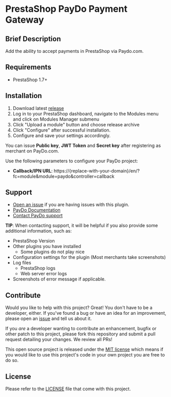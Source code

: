 PrestaShop PayDo Payment Gateway
=====================

## Brief Description

Add the ability to accept payments in PrestaShop via Paydo.com.

## Requirements

-  PrestaShop 1.7+


## Installation
 1. Download latest [release](https://github.com/PaydoW/prestashop-plugin/releases)
 2. Log in to your PrestaShop dashboard, navigate to the Modules menu and click on Modules Manager submenu
 3. Click "Upload a module" button and choose release archive
 4. Click "Configure" after successful installation. 
 5. Configure and save your settings accordingly.

You can issue  **Public key**, **JWT Token** and **Secret key** after registering as merchant on PayDo.com.  

Use the following parameters to configure your PayDo project:
* **Callback/IPN URL**: https://{replace-with-your-domain}/en/?fc=module&module=paydo&controller=callback

## Support

* [Open an issue](https://github.com/PaydoW/prestashop-plugin/issues) if you are having issues with this plugin.
* [PayDo Documentation](https://paydo.com/en/documentation/common/)
* [Contact PayDo support](https://paydo.com/en/contact-us/)
  
**TIP**: When contacting support, it will be helpful if you also provide some additional information, such as:

* PrestaShop Version
* Other plugins you have installed
  * Some plugins do not play nice
* Configuration settings for the plugin (Most merchants take screenshots)
* Log files
  * PrestaShop logs
  * Web server error logs
* Screenshots of error message if applicable.

## Contribute

Would you like to help with this project?  Great!  You don't have to be a developer, either.
If you've found a bug or have an idea for an improvement, please open an
[issue](https://github.com/PaydoW/prestashop-plugin/issues) and tell us about it.

If you *are* a developer wanting to contribute an enhancement, bugfix or other patch to this project,
please fork this repository and submit a pull request detailing your changes.  We review all PRs!

This open source project is released under the [MIT license](http://opensource.org/licenses/MIT)
which means if you would like to use this project's code in your own project you are free to do so.


## License

Please refer to the 
[LICENSE](https://github.com/PaydoW/prestashop-plugin/blob/master/LICENSE)
file that come with this project.
